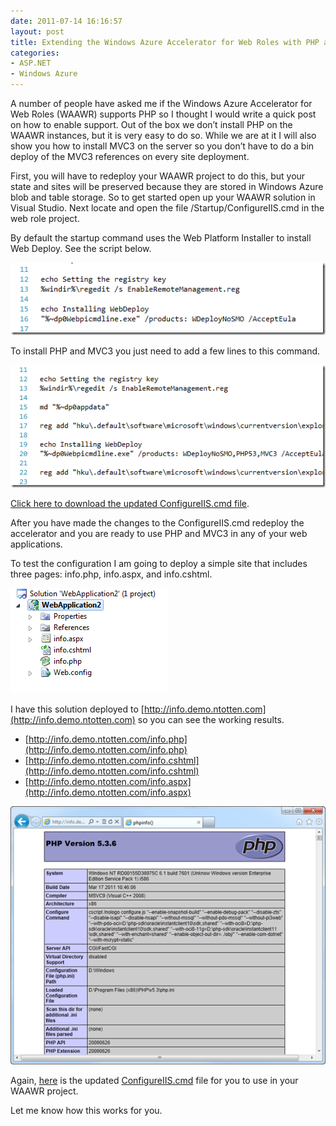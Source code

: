 ```yaml
---
date: 2011-07-14 16:16:57
layout: post
title: Extending the Windows Azure Accelerator for Web Roles with PHP and MVC3
categories:
- ASP.NET
- Windows Azure
---
```


A number of people have asked me if the Windows Azure Accelerator for Web Roles (WAAWR) supports PHP so I thought I would write a quick post on how to enable support. Out of the box we don’t install PHP on the WAAWR instances, but it is very easy to do so. While we are at it I will also show you how to install MVC3 on the server so you don’t have to do a bin deploy of the MVC3 references on every site deployment.

First, you will have to redeploy your WAAWR project to do this, but your state and sites will be preserved because they are stored in Windows Azure blob and table storage. So to get started open up your WAAWR solution in Visual Studio. Next locate and open the file /Startup/ConfigureIIS.cmd in the web role project.

By default the startup command uses the Web Platform Installer to install Web Deploy. See the script below.

[![image](/images/2011/07/image_thumb2.png)](/images/2011/07/image2.png)

To install PHP and MVC3 you just need to add a few lines to this command.

[![image](/images/2011/07/image_thumb3.png)](/images/2011/07/image3.png)

[Click here to download the updated ConfigureIIS.cmd file](https://gist.github.com/1082776).

After you have made the changes to the ConfigureIIS.cmd redeploy the accelerator and you are ready to use PHP and MVC3 in any of your web applications.

To test the configuration I am going to deploy a simple site that includes three pages: info.php, info.aspx, and info.cshtml.

[![image](/images/2011/07/image_thumb4.png)](/images/2011/07/image4.png)

I have this solution deployed to [http://info.demo.ntotten.com](http://info.demo.ntotten.com) so you can see the working results.

  * [http://info.demo.ntotten.com/info.php](http://info.demo.ntotten.com/info.php)
  * [http://info.demo.ntotten.com/info.cshtml](http://info.demo.ntotten.com/info.cshtml)
  * [http://info.demo.ntotten.com/info.aspx](http://info.demo.ntotten.com/info.aspx)

[![SNAGHTML1f8620](/images/2011/07/snaghtml1f8620_thumb.png)](/images/2011/07/snaghtml1f8620.png)

Again, [here](https://gist.github.com/1082776) is the updated [ConfigureIIS.cmd](https://gist.github.com/1082776) file for you to use in your WAAWR project.

Let me know how this works for you.
